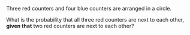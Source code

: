 Three red counters and four blue counters are arranged in a circle.

What is the probability that all three red counters are next to each other,
**given that** two red counters are next to each other?
